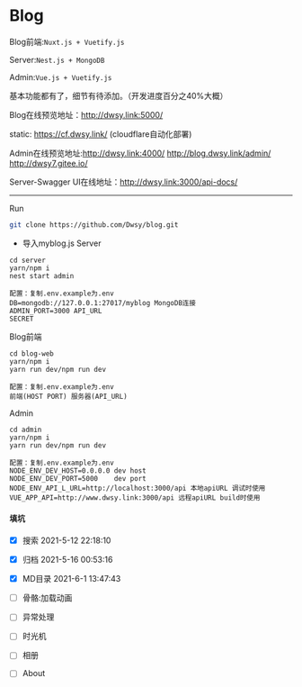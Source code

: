 # Blog	


Blog前端:`Nuxt.js + Vuetify.js`

Server:`Nest.js + MongoDB`

Admin:`Vue.js + Vuetify.js`

 基本功能都有了，细节有待添加。（开发进度百分之40%大概）

Blog在线预览地址：http://dwsy.link:5000/  

static: https://cf.dwsy.link/ (cloudflare自动化部署)

Admin在线预览地址:http://dwsy.link:4000/ http://blog.dwsy.link/admin/ http://dwsy7.gitee.io/

Server-Swagger UI在线地址：http://dwsy.link:3000/api-docs/

---
Run


```bash
git clone https://github.com/Dwsy/blog.git
```

* 导入myblog.js
Server
```shell
cd server
yarn/npm i
nest start admin
```
```
配置：复制.env.example为.env
DB=mongodb://127.0.0.1:27017/myblog MongoDB连接
ADMIN_PORT=3000 API_URL
SECRET
```
Blog前端
```shell
cd blog-web
yarn/npm i
yarn run dev/npm run dev
```
```
配置：复制.env.example为.env
前端(HOST PORT) 服务器(API_URL)
```
Admin
```shell
cd admin
yarn/npm i
yarn run dev/npm run dev
```
```
配置：复制.env.example为.env
NODE_ENV_DEV_HOST=0.0.0.0 dev host
NODE_ENV_DEV_PORT=5000    dev port
NODE_ENV_API_L_URL=http://localhost:3000/api 本地apiURL 调试时使用
VUE_APP_API=http://www.dwsy.link:3000/api 远程apiURL build时使用

```
#### 填坑
- [x] 搜索   2021-5-12 22:18:10
- [x] 归档   2021-5-16 00:53:16
- [x] MD目录 2021-6-1 13:47:43
- [ ] 骨骼:加载动画
- [ ] 异常处理
- [ ] 时光机
- [ ] 相册
- [ ] About

